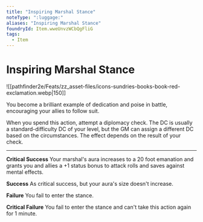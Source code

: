 ```yaml
---
title: "Inspiring Marshal Stance"
noteType: ":luggage:"
aliases: "Inspiring Marshal Stance"
foundryId: Item.wweUnvzWCbQgFliG
tags:
  - Item
---
```


# Inspiring Marshal Stance
![[pathfinder2e/Feats/zz_asset-files/icons-sundries-books-book-red-exclamation.webp|150]]

You become a brilliant example of dedication and poise in battle, encouraging your allies to follow suit.

When you spend this action, attempt a diplomacy check. The DC is usually a standard-difficulty DC of your level, but the GM can assign a different DC based on the circumstances. The effect depends on the result of your check.

* * *

**Critical Success** Your marshal's aura increases to a 20 foot emanation and grants you and allies a +1 status bonus to attack rolls and saves against mental effects.

**Success** As critical success, but your aura's size doesn't increase.

**Failure** You fail to enter the stance.

**Critical Failure** You fail to enter the stance and can't take this action again for 1 minute.
